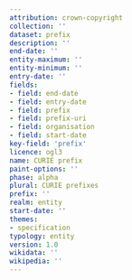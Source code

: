 ```yaml
---
attribution: crown-copyright
collection: ''
dataset: prefix
description: ''
end-date: ''
entity-maximum: ''
entity-minimum: ''
entry-date: ''
fields:
- field: end-date
- field: entry-date
- field: prefix
- field: prefix-uri
- field: organisation
- field: start-date
key-field: 'prefix'
licence: ogl3
name: CURIE prefix
paint-options: ''
phase: alpha
plural: CURIE prefixes
prefix: ''
realm: entity
start-date: ''
themes:
- specification
typology: entity
version: 1.0
wikidata: ''
wikipedia: ''
---
```


